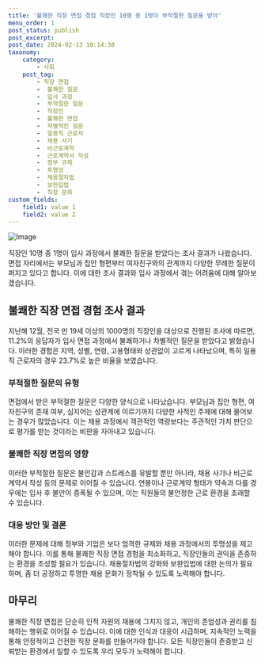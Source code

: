 ```yaml
---
title: '불쾌한 직장 면접 경험 직장인 10명 중 1명이 부적절한 질문을 받아'
menu_order: 1
post_status: publish
post_excerpt: 
post_date: 2024-02-13 10:14:30
taxonomy:
    category:
        - 사회
    post_tag:
        - 직장 면접
        -  불쾌한 질문
        -  입사 과정
        -  부적절한 질문
        -  직장인
        -  불쾌한 면접
        -  차별적인 질문
        -  일용직 근로자
        -  채용 사기
        -  비근로계약
        -  근로계약서 작성
        -  정부 규제
        -  투명성
        -  채용절차법
        -  보완입법
        -  직장 문화
custom_fields:
    field1: value 1
    field2: value 2
---
```


![Image](https://imgnews.pstatic.net/image/009/2024/02/13/0005257529_001_20240213074901008.png?type=w647)

직장인 10명 중 1명이 입사 과정에서 불쾌한 질문을 받았다는 조사 결과가 나왔습니다. 면접 자리에서는 부모님과 집안 형편부터 여자친구와의 관계까지 다양한 무례한 질문이 퍼지고 있다고 합니다. 이에 대한 조사 결과와 입사 과정에서 겪는 어려움에 대해 알아보겠습니다.
## 불쾌한 직장 면접 경험 조사 결과
지난해 12월, 전국 만 19세 이상의 1000명의 직장인을 대상으로 진행된 조사에 따르면, 11.2%의 응답자가 입사 면접 과정에서 불쾌하거나 차별적인 질문을 받았다고 밝혔습니다. 이러한 경험은 지역, 성별, 연령, 고용형태와 상관없이 고르게 나타났으며, 특히 일용직 근로자의 경우 23.7%로 높은 비율을 보였습니다.
### 부적절한 질문의 유형
면접에서 받은 부적절한 질문은 다양한 양식으로 나타났습니다. 부모님과 집안 형편, 여자친구의 존재 여부, 심지어는 성관계에 이르기까지 다양한 사적인 주제에 대해 물어보는 경우가 많았습니다. 이는 채용 과정에서 객관적인 역량보다는 주관적인 가치 판단으로 평가를 받는 것이라는 비판을 자아내고 있습니다.
### 불쾌한 직장 면접의 영향
이러한 부적절한 질문은 불안감과 스트레스를 유발할 뿐만 아니라, 채용 사기나 비근로 계약서 작성 등의 문제로 이어질 수 있습니다. 연봉이나 근로계약 형태가 약속과 다를 경우에는 입사 후 불만이 증폭될 수 있으며, 이는 직원들의 불안정한 근로 환경을 초래할 수 있습니다.
### 대응 방안 및 결론
이러한 문제에 대해 정부와 기업은 보다 엄격한 규제와 채용 과정에서의 투명성을 제고해야 합니다. 이를 통해 불쾌한 직장 면접 경험을 최소화하고, 직장인들의 권익을 존중하는 환경을 조성할 필요가 있습니다. 채용절차법의 강화와 보완입법에 대한 논의가 필요하며, 좀 더 공정하고 투명한 채용 문화가 정착될 수 있도록 노력해야 합니다.
## 마무리
불쾌한 직장 면접은 단순히 인적 자원의 채용에 그치지 않고, 개인의 존엄성과 권리를 침해하는 행위로 이어질 수 있습니다. 이에 대한 인식과 대응이 시급하며, 지속적인 노력을 통해 안정적이고 건전한 직장 문화를 만들어가야 합니다. 모든 직장인들이 존중받고 신뢰받는 환경에서 일할 수 있도록 우리 모두가 노력해야 합니다.
